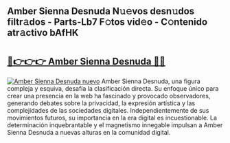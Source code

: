 ## Amber Sienna Desnuda N𝚞𝚎vos desn𝚞dos filtr𝚊dos - Parts-Lb7 F𝚘tos vid𝚎o - C𝚘ntenido atr𝚊ctivo bAfHK

# <h2><a href="http://mb1k4x.tromn.icu/?c=Amber+Sienna+Desnuda">🔗👉👉👉 Amber Sienna Desnuda 🔗🔗</a></h2>

[![Amber Sienna Desnuda nuevo](https://i.imgur.com/pEAQMta.gif)](http://mb1k4x.tromn.icu/?c=Amber+Sienna+Desnuda)
Amber Sienna Desnuda, una figura compleja y esquiva, desafía la clasificación directa. Su enfoque único para crear una presencia en la web ha fascinado y provocado observadores, generando debates sobre la privacidad, la expresión artística y las complejidades de las sociedades digitales. Independientemente de sus movimientos futuros, su importancia en la era digital es incuestionable. La determinación inquebrantable y el magnetismo innegable impulsan a Amber Sienna Desnuda a nuevas alturas en la comunidad digital.
